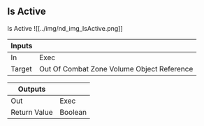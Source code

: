 ## Is Active
Is Active
![[../img/nd_img_IsActive.png]]

|Inputs||
|--|--|
| In | Exec |
| Target | Out Of Combat Zone Volume Object Reference |

|Outputs||
|--|--|
| Out | Exec |
| Return Value | Boolean |
